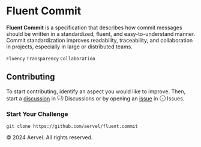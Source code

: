 # Fluent Commit

**Fluent Commit** is a specification that describes how commit messages should be written in a standardized, fluent, and
easy-to-understand manner. Commit standardization improves readability, traceability, and collaboration in projects,
especially in large or distributed teams.

`Fluency` `Transparency` `Collaboration`

## Contributing

To start contributing, identify an aspect you would like to improve. Then, start
a [discussion](https://github.com/aervel/fluent.commit/discussions/new/choose)
in
<span  style="color:#1f2328;">
<svg fill="#838383ff" style="position:relative;top:2" height="16" width="16" viewBox="0 0 16 16" version="1.1" >
<path d="M1.75 1h8.5c.966 0 1.75.784 1.75 1.75v5.5A1.75 1.75 0 0 1 10.25 10H7.061l-2.574 2.573A1.458 1.458 0 0 1 2 11.543V10h-.25A1.75 1.75 0 0 1 0 8.25v-5.5C0 1.784.784 1 1.75 1ZM1.5 2.75v5.5c0 .138.112.25.25.25h1a.75.75 0 0 1 .75.75v2.19l2.72-2.72a.749.749 0 0 1 .53-.22h3.5a.25.25 0 0 0 .25-.25v-5.5a.25.25 0 0 0-.25-.25h-8.5a.25.25 0 0 0-.25.25Zm13 2a.25.25 0 0 0-.25-.25h-.5a.75.75 0 0 1 0-1.5h.5c.966 0 1.75.784 1.75 1.75v5.5A1.75 1.75 0 0 1 14.25 12H14v1.543a1.458 1.458 0 0 1-2.487 1.03L9.22 12.28a.749.749 0 0 1 .326-1.275.749.749 0 0 1 .734.215l2.22 2.22v-2.19a.75.75 0 0 1 .75-.75h1a.25.25 0 0 0 .25-.25Z"></path>
</svg>
Discussions
</span>
or by opening
an [issue](https://github.com/aervel/fluent.commit/issues/new/choose) in
<span style="color:#1f2328;">
<svg fill="#838383ff" style="position:relative;top:2" height="16" width="16" viewBox="0 0 16 16" version="1.1" >
<path d="M8 9.5a1.5 1.5 0 1 0 0-3 1.5 1.5 0 0 0 0 3Z"></path>
<path d="M8 0a8 8 0 1 1 0 16A8 8 0 0 1 8 0ZM1.5 8a6.5 6.5 0 1 0 13 0 6.5 6.5 0 0 0-13 0Z"></path>
</svg>
Issues.
</span>

### Start Your Challenge

```shell
git clone https://github.com/aervel/fluent.commit
```

© 2024 Aervel. All rights reserved.
